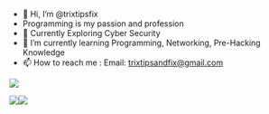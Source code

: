 - 👋 Hi, I’m @trixtipsfix
- Programming is my passion and profession
- 👀 Currently Exploring Cyber Security 
- 🌱 I’m currently learning Programming, Networking, Pre-Hacking Knowledge
- 📫 How to reach me : 
     Email: trixtipsandfix@gmail.com


<img src="https://cdn.jsdelivr.net/gh/devicons/devicon/icons/python/python-original-wordmark.svg" />
          
<img src="https://github-readme-stats.vercel.app/api/top-langs?username=trixtipsfix"/><img src="https://github-readme-stats.vercel.app/api?username=trixtipsfix&show_icons=true"/>
